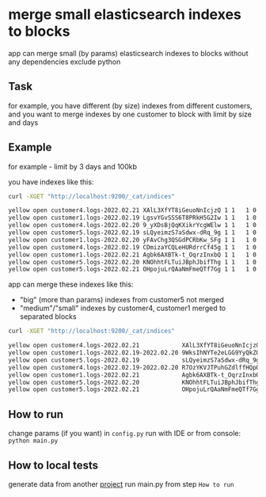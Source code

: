 # merge small elasticsearch indexes to blocks
app can merge small (by params) elasticsearch indexes to blocks
without any dependencies exclude python

## Task
for example, you have different (by size) indexes from different customers,
and you want to merge indexes by one customer to block with limit by size and days

## Example
for example - limit by 3 days and 100kb

you have indexes like this:
```bash
curl -XGET "http://localhost:9200/_cat/indices"

yellow open customer4.logs-2022.02.21 XAlL3XfYT8iGeuoNnIcjzQ 1 1   1 0  37.5kb  37.5kb
yellow open customer1.logs-2022.02.19 LgsvYGvSSS6T8PRkH5G2Iw 1 1   1 0  18.1kb  18.1kb
yellow open customer4.logs-2022.02.20 9_yXDsBjQqKXikrYcgWElw 1 1   1 0  37.5kb  37.5kb
yellow open customer5.logs-2022.02.19 sLQyeimzS7aSdwx-dRq_9g 1 1   1 0 128.1kb 128.1kb
yellow open customer1.logs-2022.02.20 yFAvChg3QSGdPCRbKw_SFg 1 1   1 0  18.1kb  18.1kb
yellow open customer4.logs-2022.02.19 CDmizaYCQLeHURdrrCf45g 1 1   1 0  37.5kb  37.5kb
yellow open customer1.logs-2022.02.21 Agbk6AXBTk-t_OqrzInxbQ 1 1   1 0  18.1kb  18.1kb
yellow open customer5.logs-2022.02.20 KNOhhtFLTuiJBphJbifThg 1 1   1 0 128.1kb 128.1kb
yellow open customer5.logs-2022.02.21 OHpojuLrQAaNmFmeQTf7Gg 1 1   1 0 128.1kb 128.1kb
```

app can merge these indexes like this:
- "big" (more than params) indexes from customer5 not merged
- "medium"/"small" indexes by customer4, customer1 merged to separated blocks
```bash
curl -XGET "http://localhost:9200/_cat/indices"

yellow open customer4.logs-2022.02.21            XAlL3XfYT8iGeuoNnIcjzQ 1 1   1 0  37.7kb  37.7kb
yellow open customer1.logs-2022.02.19-2022.02.20 9WksIhNYTe2eLGG9YyQkZQ 1 1   2 0  19.5kb  19.5kb
yellow open customer5.logs-2022.02.19            sLQyeimzS7aSdwx-dRq_9g 1 1   1 0 128.2kb 128.2kb
yellow open customer4.logs-2022.02.19-2022.02.20 R7OzYKVJTPuhGZdlffHQpQ 1 1   2 0  40.3kb  40.3kb
yellow open customer1.logs-2022.02.21            Agbk6AXBTk-t_OqrzInxbQ 1 1   1 0  18.2kb  18.2kb
yellow open customer5.logs-2022.02.20            KNOhhtFLTuiJBphJbifThg 1 1   1 0 128.2kb 128.2kb
yellow open customer5.logs-2022.02.21            OHpojuLrQAaNmFmeQTf7Gg 1 1   1 0 128.2kb 128.2kb
```

## How to run
change params (if you want) in `config.py`
run with IDE or from console: `python main.py` 

## How to local tests
generate data from another [project](https://github.com/axel-n/demo-data-for-elasticsearch)
run main.py from step `How to run`